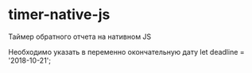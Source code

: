 # timer-native-js

Таймер обратного отчета на нативном JS

Необходимо указать в переменно окончательную дату let deadline = '2018-10-21';
